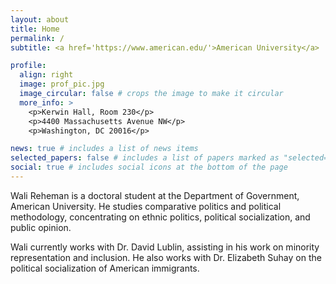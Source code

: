 ```yaml
---
layout: about
title: Home
permalink: /
subtitle: <a href='https://www.american.edu/'>American University</a>

profile:
  align: right
  image: prof_pic.jpg
  image_circular: false # crops the image to make it circular
  more_info: >
    <p>Kerwin Hall, Room 230</p>
    <p>4400 Massachusetts Avenue NW</p>
    <p>Washington, DC 20016</p>

news: true # includes a list of news items
selected_papers: false # includes a list of papers marked as "selected={true}"
social: true # includes social icons at the bottom of the page
---
```


Wali Reheman is a doctoral student at the Department of Government, American University. He studies comparative politics and political methodology, concentrating on ethnic politics, political socialization, and public opinion.

Wali currently works with Dr. David Lublin, assisting in his work on minority representation and inclusion. He also works with Dr. Elizabeth Suhay on the political socialization of American immigrants.
